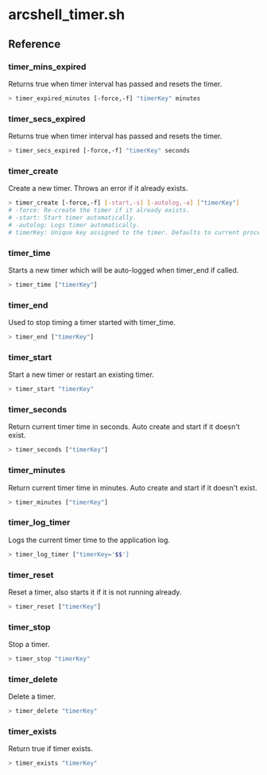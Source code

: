 # arcshell_timer.sh

## Reference


### timer_mins_expired
Returns true when timer interval has passed and resets the timer.
```bash
> timer_expired_minutes [-force,-f] "timerKey" minutes
```

### timer_secs_expired
Returns true when timer interval has passed and resets the timer.
```bash
> timer_secs_expired [-force,-f] "timerKey" seconds
```

### timer_create
Create a new timer. Throws an error if it already exists.
```bash
> timer_create [-force,-f] [-start,-s] [-autolog,-a] ["timerKey"]
# -force: Re-create the timer if it already exists.
# -start: Start timer automatically.
# -autolog: Logs timer automatically.
# timerKey: Unique key assigned to the timer. Defaults to current process ID.
```

### timer_time
Starts a new timer which will be auto-logged when timer_end if called.
```bash
> timer_time ["timerKey"]
```

### timer_end
Used to stop timing a timer started with timer_time.
```bash
> timer_end ["timerKey"]
```

### timer_start
Start a new timer or restart an existing timer.
```bash
> timer_start "timerKey"
```

### timer_seconds
Return current timer time in seconds. Auto create and start if it doesn't exist.
```bash
> timer_seconds ["timerKey"]
```

### timer_minutes
Return current timer time in minutes. Auto create and start if it doesn't exist.
```bash
> timer_minutes ["timerKey"]
```

### timer_log_timer
Logs the current timer time to the application log.
```bash
> timer_log_timer ["timerKey='$$']
```

### timer_reset
Reset a timer, also starts it if it is not running already.
```bash
> timer_reset ["timerKey"]
```

### timer_stop
Stop a timer.
```bash
> timer_stop "timerKey"
```

### timer_delete
Delete a timer.
```bash
> timer_delete "timerKey"
```

### timer_exists
Return true if timer exists.
```bash
> timer_exists "timerKey"
```

